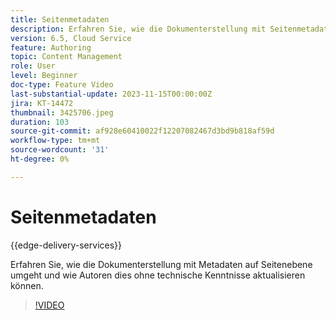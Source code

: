 ```yaml
---
title: Seitenmetadaten
description: Erfahren Sie, wie die Dokumenterstellung mit Seitenmetadaten umgeht.
version: 6.5, Cloud Service
feature: Authoring
topic: Content Management
role: User
level: Beginner
doc-type: Feature Video
last-substantial-update: 2023-11-15T00:00:00Z
jira: KT-14472
thumbnail: 3425706.jpeg
duration: 103
source-git-commit: af928e60410022f12207082467d3bd9b818af59d
workflow-type: tm+mt
source-wordcount: '31'
ht-degree: 0%

---
```



# Seitenmetadaten

{{edge-delivery-services}}

Erfahren Sie, wie die Dokumenterstellung mit Metadaten auf Seitenebene umgeht und wie Autoren dies ohne technische Kenntnisse aktualisieren können.

>[!VIDEO](https://video.tv.adobe.com/v/3425706/?learn=on)
